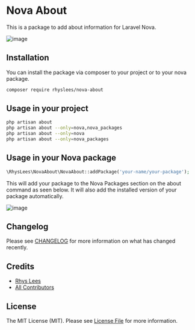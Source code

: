 # Nova About

This is a package to add about information for Laravel Nova.

![image](https://user-images.githubusercontent.com/43909932/182262291-21e40655-2b77-46c8-958f-9c0d5882a28a.png)



## Installation

You can install the package via composer to your project or to your nova package.

```bash
composer require rhyslees/nova-about
```

## Usage in your project
```bash
php artisan about
php artisan about --only=nova,nova_packages
php artisan about --only=nova
php artisan about --only=nova_packages
```


## Usage in your Nova package

```php
\RhysLees\NovaAbout\NovaAbout::addPackage('your-name/your-package');
```

This will add your package to the Nova Packages section on the about command as seen below. It will also add the installed version of your package automatically.

![image](https://user-images.githubusercontent.com/43909932/182262317-3c11b16f-e90a-49ad-9cda-4145cfdfed39.png)



## Changelog

Please see [CHANGELOG](CHANGELOG.md) for more information on what has changed recently.

## Credits

- [Rhys Lees](https://github.com/RhysLees)
- [All Contributors](../../contributors)

## License

The MIT License (MIT). Please see [License File](LICENSE.md) for more information.
